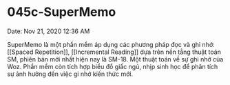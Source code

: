 # 045c-SuperMemo

Date: Nov 21, 2020 12:36 AM

SuperMemo là một phần mềm áp dụng các phương pháp đọc và ghi nhớ: [[Spaced Repetition]], [[Incremental Reading]] dựa trên nền tẳng thuật toán SM, phiên bản mới nhất hiện nay là SM-18. Một thuật toán về sự ghi nhớ của Woz. Phần mềm còn tích hợp biểu đồ giấc ngủ, nhịp sinh học để phân tích sự ảnh hưởng đến việc gi nhớ kiến thức mới.
